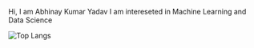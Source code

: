 Hi, I am Abhinay Kumar Yadav
I am intereseted in Machine Learning and Data Science

![Top Langs](https://github-readme-stats.vercel.app/api/top-langs/?username=abhinay-09&hide_progress=true)

